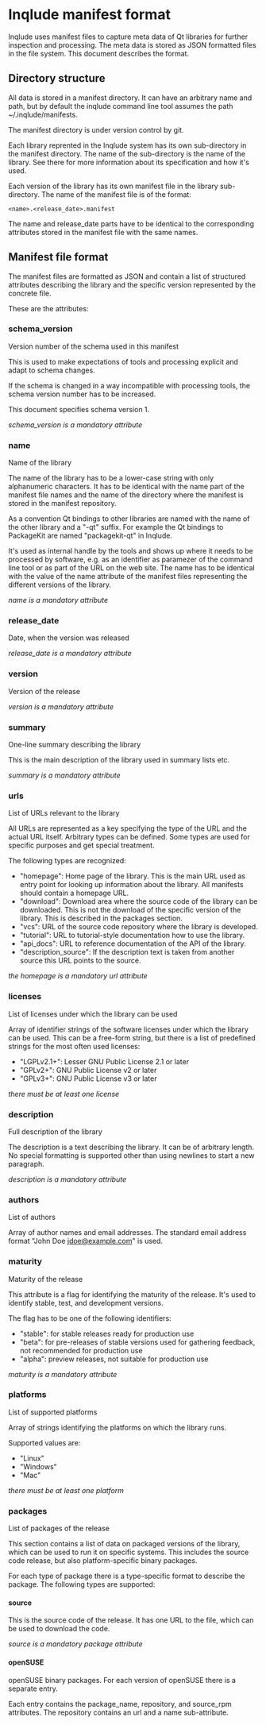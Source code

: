 # Inqlude manifest format

Inqlude uses manifest files to capture meta data of Qt libraries for further
inspection and processing. The meta data is stored as JSON formatted files in
the file system. This document describes the format.

## Directory structure

All data is stored in a manifest directory. It can have an arbitrary name and
path, but by default the inqlude command line tool assumes the path
~/.inqlude/manifests.

The manifest directory is under version control by git.

Each library reprented in the Inqlude system has its own sub-directory in the
manifest directory. The name of the sub-directory is the name of the library.
See there for more information about its specification and how it's used.

Each version of the library has its own manifest file in the library
sub-directory. The name of the manifest file is of the format:

    <name>.<release_date>.manifest

The name and release_date parts have to be identical to the corresponding
attributes stored in the manifest file with the same names.

## Manifest file format

The manifest files are formatted as JSON and contain a list of structured
attributes describing the library and the specific version represented by the
concrete file.

These are the attributes:

### schema_version

Version number of the schema used in this manifest

This is used to make expectations of tools and processing explicit and adapt
to schema changes.

If the schema is changed in a way incompatible with processing tools, the
schema version number has to be increased.

This document specifies schema version 1.

*schema_version is a mandatory attribute*

### name

Name of the library

The name of the library has to be a lower-case string with only alphanumeric
characters. It has to be identical with the name part of the manifest file names
and the name of the directory where the manifest is stored in the manifest
repository.

As a convention Qt bindings to other libraries are named with the name of the
other library and a "-qt" suffix. For example the Qt bindings to PackageKit
are named "packagekit-qt" in Inqlude.

It's used as internal handle by the tools and shows up where it
needs to be processed by software, e.g. as an identifier as paramezer of the
command line tool or as part of the URL on the web site. The name has to be
identical with the value of the name attribute of the manifest files
representing the different versions of the library.

*name is a mandatory attribute*

### release_date

Date, when the version was released

*release_date is a mandatory attribute*

### version

Version of the release

*version is a mandatory attribute*

### summary

One-line summary describing the library

This is the main description of the library used in summary lists etc.

*summary is a mandatory attribute*

### urls

List of URLs relevant to the library

All URLs are represented as a key specifying the type of the URL and the
actual URL itself. Arbitrary types can be defined. Some types are used for
specific purposes and get special treatment.

The following types are recognized:

* "homepage": Home page of the library. This is the main URL used as entry point
  for looking up information about the library. All manifests should contain
  a homepage URL.
* "download": Download area where the source code of the library can be
  downloaded. This is not the download of the specific version of the library.
  This is described in the packages section.
* "vcs": URL of the source code repository where the library is developed.
* "tutorial": URL to tutorial-style documentation how to use the library.
* "api_docs": URL to reference documentation of the API of the library.
* "description_source": If the description text is taken from another source
  this URL points to the source.

*the homepage is a mandatory url attribute*

### licenses

List of licenses under which the library can be used

Array of identifier strings of the software licenses under which the library
can be used. This can be a free-form string, but there is a list of predefined
strings for the most often used licenses:

* "LGPLv2.1+": Lesser GNU Public License 2.1 or later
* "GPLv2+": GNU Public License v2 or later
* "GPLv3+": GNU Public License v3 or later

*there must be at least one license*

### description

Full description of the library

The description is a text describing the library. It can be of arbitrary length.
No special formatting is supported other than using newlines to start a new
paragraph.

*description is a mandatory attribute*

### authors

List of authors

Array of author names and email addresses. The standard email address format
"John Doe <jdoe@example.com>" is used.

### maturity

Maturity of the release

This attribute is a flag for identifying the maturity of the release. It's used
to identify stable, test, and development versions.

The flag has to be one of the following identifiers:

* "stable": for stable releases ready for production use
* "beta": for pre-releases of stable versions used for gathering feedback, not
  recommended for production use
* "alpha": preview releases, not suitable for production use

*maturity is a mandatory attribute*

### platforms

List of supported platforms

Array of strings identifying the platforms on which the library runs.

Supported values are:

* "Linux"
* "Windows"
* "Mac"

*there must be at least one platform*

### packages

List of packages of the release

This section contains a list of data on packaged versions of the library, which
can be used to run it on specific systems. This includes the source code
release, but also platform-specific binary packages.

For each type of package there is a type-specific format to describe the
package. The following types are supported:

#### source

This is the source code of the release. It has one URL to the file, which
can be used to download the code.

*source is a mandatory package attribute*

#### openSUSE

openSUSE binary packages. For each version of openSUSE there is a separate
entry.

Each entry contains the package_name, repository, and source_rpm attributes.
The repository contains an url and a name sub-attribute.
